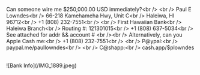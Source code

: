 Can someone wire me $250,000.00 USD immediately?<br />
<br />
Paul E Lowndes<br />
66-218 Kamehameha Hwy, Unit C<br />
Haleiwa, HI 96712<br />
+1 (808) 232-7551<br />
<br />
First Hawaiian Bank<br />
Haleiwa Branch<br />
Routing #: 121301015<br />
+1 (808) 637-5034<br />
See attached for addr && account #
<br /><br />
Alternatively, can you Apple Cash me:<br />
+1 (808) 232-7551<br />
<br />
P@ypal:<br />
paypal.me/paullowndes<br />
<br />
C@shapp:<br />
cash.app/$plowndes<br />



<br />  
![Bank Info](/IMG_1889.jpeg)
